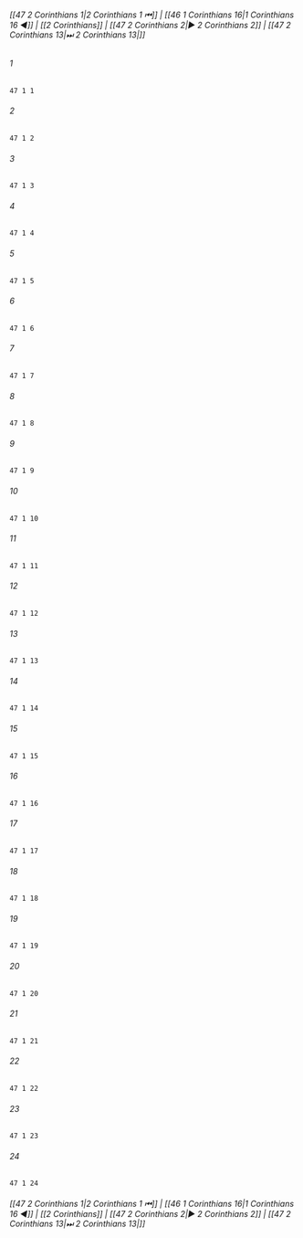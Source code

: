 
###### [[47 2 Corinthians 1|2 Corinthians 1 ⏮]] | [[46 1 Corinthians 16|1 Corinthians 16 ◀]] | [[2 Corinthians]] | [[47 2 Corinthians 2|▶ 2 Corinthians 2]] | [[47 2 Corinthians 13|⏭ 2 Corinthians 13|]]

###### 1
``` verse
47 1 1 
```
###### 2
``` verse
47 1 2 
```
###### 3
``` verse
47 1 3 
```
###### 4
``` verse
47 1 4 
```
###### 5
``` verse
47 1 5 
```
###### 6
``` verse
47 1 6 
```
###### 7
``` verse
47 1 7 
```
###### 8
``` verse
47 1 8 
```
###### 9
``` verse
47 1 9 
```
###### 10
``` verse
47 1 10 
```
###### 11
``` verse
47 1 11 
```
###### 12
``` verse
47 1 12 
```
###### 13
``` verse
47 1 13 
```
###### 14
``` verse
47 1 14 
```
###### 15
``` verse
47 1 15 
```
###### 16
``` verse
47 1 16 
```
###### 17
``` verse
47 1 17 
```
###### 18
``` verse
47 1 18 
```
###### 19
``` verse
47 1 19 
```
###### 20
``` verse
47 1 20 
```
###### 21
``` verse
47 1 21 
```
###### 22
``` verse
47 1 22 
```
###### 23
``` verse
47 1 23 
```
###### 24
``` verse
47 1 24 
```

###### [[47 2 Corinthians 1|2 Corinthians 1 ⏮]] | [[46 1 Corinthians 16|1 Corinthians 16 ◀]] | [[2 Corinthians]] | [[47 2 Corinthians 2|▶ 2 Corinthians 2]] | [[47 2 Corinthians 13|⏭ 2 Corinthians 13|]]

